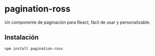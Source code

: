 # pagination-ross

Un componente de paginación para React, fácil de usar y personalizable.

## Instalación

```bash
npm install pagination-ross
```
